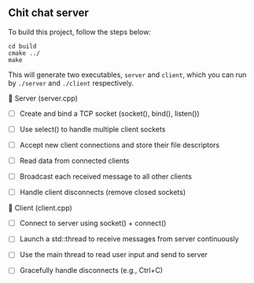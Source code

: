 ## Chit chat server
To build this project, follow the steps below:
```
cd build
cmake ../
make
```
This will generate two executables, `server` and `client`, which you can run by `./server` and `./client` respectively. 

💬 Server (server.cpp)

- [ ] Create and bind a TCP socket (socket(), bind(), listen())

- [ ]  Use select() to handle multiple client sockets

- [ ] Accept new client connections and store their file descriptors

- [ ]  Read data from connected clients

- [ ] Broadcast each received message to all other clients

- [ ] Handle client disconnects (remove closed sockets)

👤 Client (client.cpp)

- [ ] Connect to server using socket() + connect()

- [ ] Launch a std::thread to receive messages from server continuously

- [ ] Use the main thread to read user input and send to server

- [ ] Gracefully handle disconnects (e.g., Ctrl+C)
